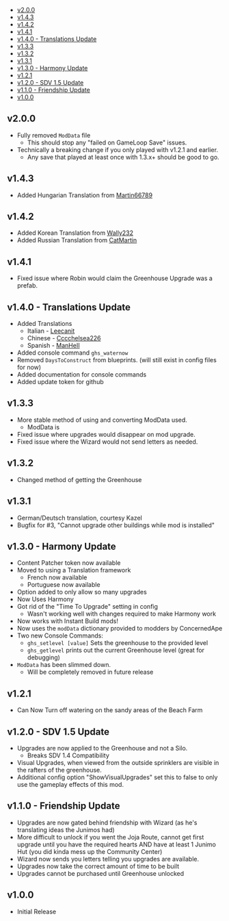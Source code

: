 
<!-- TOC -->

- [v2.0.0](#v200)
- [v1.4.3](#v143)
- [v1.4.2](#v142)
- [v1.4.1](#v141)
- [v1.4.0 - Translations Update](#v140---translations-update)
- [v1.3.3](#v133)
- [v1.3.2](#v132)
- [v1.3.1](#v131)
- [v1.3.0 - Harmony Update](#v130---harmony-update)
- [v1.2.1](#v121)
- [v1.2.0 - SDV 1.5 Update](#v120---sdv-15-update)
- [v1.1.0 - Friendship Update](#v110---friendship-update)
- [v1.0.0](#v100)

<!-- /TOC -->


## v2.0.0
* Fully removed `ModData` file
  * This should stop any "failed on GameLoop Save" issues. 
* Technically a breaking change if you only played with v1.2.1 and earlier.
  * Any save that played at least once with 1.3.x+ should be good to go.
## v1.4.3
* Added Hungarian Translation from [Martin66789](https://www.nexusmods.com/stardewvalley/users/27323031)
## v1.4.2
* Added Korean Translation from [Wally232](https://github.com/Wally232)
* Added Russian Translation from  [CatMartin](https://github.com/CatMartin)
## v1.4.1
* Fixed issue where Robin would claim the Greenhouse Upgrade was a prefab.
## v1.4.0 - Translations Update
* Added Translations
  * Italian - [Leecanit](https://github.com/LeecanIt)
  * Chinese - [Cccchelsea226](https://github.com/Cccchelsea226)
  * Spanish - [ManHeII](https://github.com/ManHeII)
* Added console command `ghs_waternow`
* Removed `DaysToConstruct` from blueprints. (will still exist in config files for now)
* Added documentation for console commands
* Added update token for github

## v1.3.3
* More stable method of using and converting ModData used.
  * ModData is 
* Fixed issue where upgrades would disappear on mod upgrade.
* Fixed issue where the Wizard would not send letters as needed.

## v1.3.2
* Changed method of getting the Greenhouse
## v1.3.1
* German/Deutsch translation, courtesy Kazel
* Bugfix for #3, "Cannot upgrade other buildings while mod is installed" 
## v1.3.0 - Harmony Update
* Content Patcher token now available
* Moved to using a Translation framework
  * French now available
  * Portuguese now available
* Option added to only allow so many upgrades
* Now Uses Harmony
* Got rid of the "Time To Upgrade" setting in config
  * Wasn't working well with changes required to make Harmony work
* Now works with Instant Build mods!
* Now uses the `modData` dictionary provided to modders by ConcernedApe
* Two new Console Commands:
  *  `ghs_setlevel [value]` Sets the greenhouse to the provided level
  * `ghs_getlevel` prints out the current Greenhouse level (great for debugging)
* `ModData` has been slimmed down.
  * Will be completely removed in future release

## v1.2.1
 * Can Now Turn off watering on the sandy areas of the Beach Farm

## v1.2.0 - SDV 1.5 Update

* Upgrades are now applied to the Greenhouse and not a Silo. 
  * Breaks SDV 1.4 Compatibility
* Visual Upgrades, when viewed from the outside sprinklers are visible in the rafters of the greenhouse.
* Additional config option "ShowVisualUpgrades" set this to false to only use the gameplay effects of this mod.

## v1.1.0 - Friendship Update

* Upgrades are now gated behind friendship with Wizard (as he's translating ideas the Junimos had)
* More difficult to unlock if you went the Joja Route, cannot get first upgrade until you have the required hearts AND have at least 1 Junimo Hut (you did kinda mess up the Community Center)
* Wizard now sends you letters telling you upgrades are available.
* Upgrades now take the correct amount of time to be built
* Upgrades cannot be purchased until Greenhouse unlocked

## v1.0.0
* Initial Release